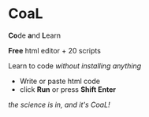 # CoaL
**Co**de **a**nd **L**earn

**Free** html editor + 20 scripts

Learn to code *without installing anything*
* Write or paste html code
* click **Run** or press **Shift Enter**

*the science is in, and it's CoaL!*
